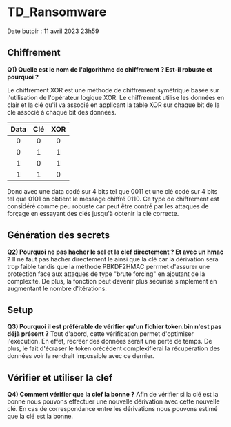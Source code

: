 # TD_Ransomware
Date butoir : 11 avril 2023 23h59
## Chiffrement
**Q1) Quelle est le nom de l'algorithme de chiffrement ? Est-il robuste et pourquoi ?**

Le chiffrement XOR est une méthode de chiffrement symétrique basée sur l'utilisation de l'opérateur logique XOR. Le chiffrement utilise les données en clair et la clé qu'il va associé en applicant la table XOR sur chaque bit de la clé associé à chaque bit des données.

| Data  | Clé | XOR |
| :-: |:-:| :-:|
| 0 | 0 | 0 |
| 0 | 1 | 1 |
| 1 | 0 | 1 |
| 1 | 1 | 0 |

Donc avec une data codé sur 4 bits tel que 0011 et une clé codé sur 4 bits tel que 0101 on obtient le message chiffré 0110.
Ce type de chiffrement est considéré comme peu robuste car peut être contré par les attaques de forçage en essayant des clés jusqu'à obtenir la clé correcte.

## Génération des secrets
**Q2) Pourquoi ne pas hacher le sel et la clef directement ? Et avec un hmac ?**
Il ne faut pas hacher directement le ainsi que la clé car la dérivation sera trop faible tandis que la méthode PBKDF2HMAC perrmet d'assurer une protection face aux attaques de type "brute forcing" en ajoutant de la complexité. De plus, la fonction peut devenir plus sécurisé simplement en augmentant le nombre d'itérations.

## Setup
**Q3) Pourquoi il est préférable de vérifier qu'un fichier token.bin n'est pas déjà présent ?**
Tout d'abord, cette vérification permet d'optimiser l'exécution. En effet, recréer des données serait une perte de temps. De plus, le fait d'écraser le token orécédent complexifierai la récupération des données voir la rendrait impossible avec ce dernier.

## Vérifier et utiliser la clef
**Q4) Comment vérifier que la clef la bonne ?**
Afin de vérifier si la clé est la bonne nous pouvons effectuer une nouvelle dérivation avec cette nouvelle clé. En cas de correspondance entre les dérivations nous pouvons estimé que la clé est la bonne.